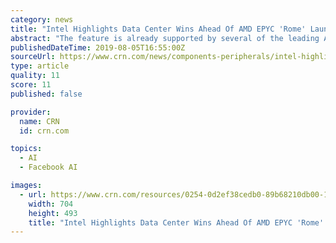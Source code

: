 ```yaml
---
category: news
title: "Intel Highlights Data Center Wins Ahead Of AMD EPYC 'Rome' Launch"
abstract: "The feature is already supported by several of the leading AI frameworks, which includes Caffe, mxnet, ONNX, PyTorch and TensorFlow. Huffstetler said several software vendors are now shipping AI applications that have been optimized to run on DL Boost ..."
publishedDateTime: 2019-08-05T16:55:00Z
sourceUrl: https://www.crn.com/news/components-peripherals/intel-highlights-data-center-wins-ahead-of-amd-epyc-rome-launch
type: article
quality: 11
score: 11
published: false

provider:
  name: CRN
  id: crn.com

topics:
  - AI
  - Facebook AI

images:
  - url: https://www.crn.com/resources/0254-0d2ef38cedb0-89b68210db00-1000/server_room_interior_in_datacenter.jpeg
    width: 704
    height: 493
    title: "Intel Highlights Data Center Wins Ahead Of AMD EPYC 'Rome' Launch"
---
```

